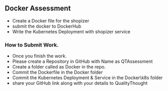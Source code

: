 ## Docker Assessment
* Create a Docker file for the shopizer
* submit the docker to DockerHub
* Write the Kubernetes Deployment with shopizer service


### How to Submit Work.
* Once you finish the work.
* Please create a Repository in GitHub with Name as QTAssessment
* Create a folder called as Docker in the repo.
* Commit the Dockerfile in the Docker folder
* Commit the Kubernetes Deployment & Service in the Docker\k8s folder
* share your GitHub link along with your details to QualityThought